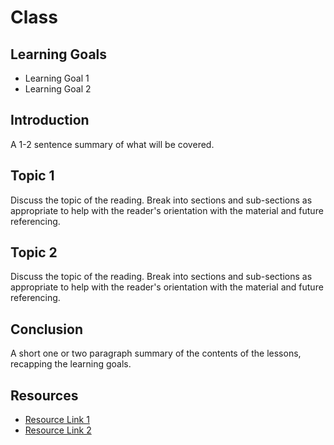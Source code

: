 # Class

## Learning Goals

- Learning Goal 1
- Learning Goal 2

## Introduction

A 1-2 sentence summary of what will be covered.

## Topic 1

Discuss the topic of the reading. Break into sections and sub-sections as
appropriate to help with the reader's orientation with the material and future
referencing.

## Topic 2

Discuss the topic of the reading. Break into sections and sub-sections as
appropriate to help with the reader's orientation with the material and future
referencing.

## Conclusion

A short one or two paragraph summary of the contents of the lessons, recapping
the learning goals.

## Resources

- [Resource Link 1](example.com)
- [Resource Link 2](example.com)
